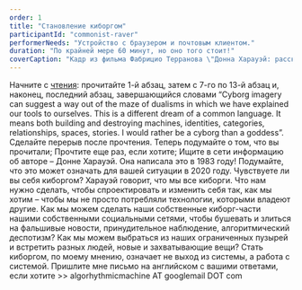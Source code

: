 ```yaml
---
order: 1
title: "Становление киборгом"
participantId: "commonist-raver"
performerNeeds: "Устройство с браузером и почтовым клиентом."
duration: "По крайней мере 60 минут, но оно того стоит!"
coverCaption: "Кадр из фильма Фабрицио Терранова \"Донна Харауэй: рассказывание историй для выживания на земле\""
---
```


Начните с [чтения](http://homepages.herts.ac.uk/~comqcln/HarawayCyborg.html): прочитайте 1-й абзац, затем с 7-го по 13-й абзац и, наконец, последний абзац, завершающийся словами “Cyborg imagery can suggest a way out of the maze of dualisms in which we have explained our tools to ourselves. This is a different dream of a common language. It means both building and destroying machines, identities, categories, relationships, spaces, stories. I would rather be a cyborg than a goddess”. Сделайте перерыв после прочтения. Теперь подумайте о том, что вы прочитали; Прочтите еще раз, если хотите; Ищите в сети информацию об авторе – Донне Харауэй. Она написала это в 1983 году! Подумайте, что это может означать для вашей ситуации в 2020 году. Чувствуете ли вы себя киборгом? Харауэй говорит, что мы все киборги. Что нам нужно сделать, чтобы спроектировать и изменить себя так, как мы хотим – чтобы мы не просто потребляли технологии, которыми владеют другие. Как мы можем сделать наши собственные киборг-части нашими собственными социальными сетями, чтобы бушевать и злиться на фальшивые новости, принудительное наблюдение, алгоритмический деспотизм? Как мы можем выбраться из наших ограниченных пузырей и встретить разных людей, новые и захватывающие вещи? Стать киборгом, по моему мнению, означает не выход из системы, а работа с системой. Пришлите мне письмо на английском с вашими ответами, если хотите >> algorhythmicmachine AT googlemail DOT com
